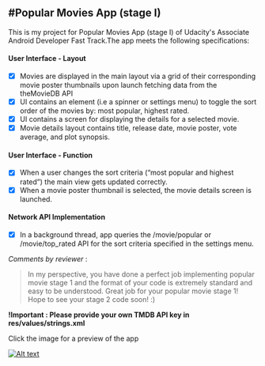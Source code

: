 #Popular Movies App (stage I)
---
This is my project for Popular Movies App (stage I) of Udacity's Associate Android Developer Fast Track.The app meets the following specifications:

#### User Interface - Layout ####
- [x] Movies are displayed in the main layout via a grid of their corresponding movie poster thumbnails upon launch fetching data from the        theMovieDB API
- [x] UI contains an element (i.e a spinner or settings menu) to toggle the sort order of the movies by: most popular, highest rated.
- [x] UI contains a screen for displaying the details for a selected movie.
- [x] Movie details layout contains title, release date, movie poster, vote average, and plot synopsis.
#### User Interface - Function ####
- [x] When a user changes the sort criteria (“most popular and highest rated”) the main view gets updated correctly.
- [x] When a movie poster thumbnail is selected, the movie details screen is launched.
#### Network API Implementation ####
- [x] In a background thread, app queries the /movie/popular or /movie/top_rated API for the sort criteria specified in the settings menu.

_Comments by reviewer_ : 
> In my perspective, you have done a perfect job implementing popular movie stage 1 and the format of your code is extremely standard and easy to be understood. Great job for your popular movie stage 1! Hope to see your stage 2 code soon! :)
 
 
__!Important : Please provide your own TMDB API key in res/values/strings.xml__


Click the image for a preview of the app

[![Alt text](https://img.youtube.com/vi/zW0mJGwVHRo/0.jpg)](https://www.youtube.com/watch?v=zW0mJGwVHRo)
